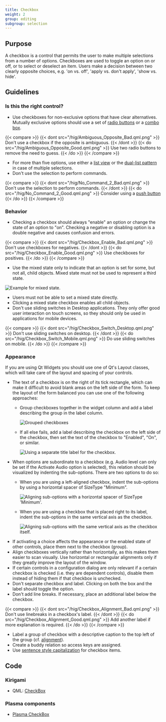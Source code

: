 ```yaml
---
title: Checkbox
weight: 2
group: editing
subgroup: selection
---
```


Purpose
-------

A checkbox is a control that permits the user to make multiple
selections from a number of options. Checkboxes are used to toggle an
option on or off, or to select or deselect an item. Users make a
decision between two clearly opposite choices, e.g. 'on vs. off',
'apply vs. don't apply', 'show vs. hide'.

Guidelines
----------

### Is this the right control?

-   Use checkboxes for non-exclusive options that have clear
    alternatives. Mutually exclusive options should use a set of
    [radio buttons](../radiobutton) or a [combo box](../combobox).

{{< compare >}}
{{< dont src="/hig/Ambiguous_Opposite_Bad.qml.png" >}}
Don't use a checkbox if the opposite is ambiguous.
{{< /dont >}}
{{< do src="/hig/Ambiguous_Opposite_Good.qml.png" >}}
Use two radio buttons to remove the need to guess.
{{< /do >}}
{{< /compare >}}

-   For more than five options, use either a
    [list view](../list) or the [dual-list pattern](/hig/patterns/content/duallist)
    in case of multiple selections.
-   Don't use the selection to perform commands.

{{< compare >}}
{{< dont src="/hig/No_Command_2_Bad.qml.png" >}}
Don't use the selection to perform commands.
{{< /dont >}}
{{< do src="/hig/No_Command_2_Good.qml.png" >}}
Consider using a [push button](../../navigation/pushbutton)
{{< /do >}}
{{< /compare >}}

### Behavior

-   Checking a checkbox should always "enable" an option or change the
    state of an option to "on". Checking a negative or disabling
    option is a double negative and causes confusion and errors.

{{< compare >}}
{{< dont src="/hig/Checkbox_Enable_Bad.qml.png" >}}
Don't use checkboxes for negatives.
{{< /dont >}}
{{< do src="/hig/Checkbox_Enable_Good.qml.png" >}}
Use checkboxes for positives.
{{< /do >}}
{{< /compare >}}

-   Use the mixed state only to indicate that an option is set for some,
    but not all, child objects. Mixed state must not be used to
    represent a third state.

![Example for mixed state.](/hig/Checkbox_Mixed_State.qml.png)

-   Users must not be able to set a mixed state directly.
-   Clicking a mixed state checkbox enables all child objects.
-   Don't use sliding switches in Desktop applications. They only offer
    good user interaction on touch screens, so they should only be used
    in applications for mobile devices.

{{< compare >}}
{{< dont src="/hig/Checkbox_Switch_Desktop.qml.png" >}}
Don't use sliding switches on desktop.
{{< /dont >}}
{{< do src="/hig/Checkbox_Switch_Mobile.qml.png" >}}
Do use sliding switches on mobile.
{{< /do >}}
{{< /compare >}}

### Appearance

If you are using Qt Widgets you should use one of Qt's Layout classes,
which will take care of the layout and spacing of your controls.

-   The text of a checkbox is on the right of its tick rectangle, which
    can make it difficult to avoid blank areas on the left side of the
    form. To keep the layout of the form balanced you can use one of the
    following approaches:
    -   Group checkboxes together in the widget column and add a label
        describing the group in the label column.

        ![Grouped checkboxes](/hig/Grouped_checkboxes.qml.png)

    -   If all else fails, add a label describing the checkbox on the
        left side of the checkbox, then set the text of the checkbox to
        "Enabled", "On", or similar.

        ![Using a separate title label for the checkbox.](/hig/Checkbox_separate_label.qml.png)
-   When options are subordinate to a checkbox (e.g. Audio level can
    only be set if the Activate Audio option is selected), this relation
    should be visualized by indenting the sub-options. There are two
    options to do so:
    -   When you are using a left-aligned checkbox, indent the
        sub-options by using a horizontal spacer of SizeType
        "Minimum".

        ![Aligning sub-options with a horizontal spacer of SizeType 'Minimum'.](/hig/Suboption_spacer.qml.png)

    -   When you are using a checkbox that is placed right to its label,
        indent the sub-options in the same vertical axis as the
        checkbox.

        ![Aligning sub-options with the same vertical axis as the
        checkbox itself.](/hig/Suboption_right.qml.png)
-   If activating a choice affects the appearance or the enabled state
    of other controls, place them next to the checkbox (group).
-   Align checkboxes vertically rather than horizontally, as this makes
    them easier to scan visually. Use horizontal or rectangular
    alignments only if they greatly improve the layout of the window.
-   If certain controls in a configuration dialog are only relevant if a
    certain checkbox is checked (i.e. they are dependent controls),
    disable them instead of hiding them if that checkbox is unchecked.
-   Don't separate checkbox and label. Clicking on both the box and the
    label should toggle the option.
-   Don't add line breaks. If necessary, place an additional label
    below the checkbox.

{{< compare >}}
{{< dont src="/hig/Checkbox_Alignment_Bad.qml.png" >}}
Don't use linebreaks in a checkbox's label.
{{< /dont >}}
{{< do src="/hig/Checkbox_Alignment_Good.qml.png" >}}
Add another label if more explanation is required.
{{< /do >}}
{{< /compare >}}

-   Label a group of checkbox with a descriptive caption to the top left
    of the group (cf. [alignment](/hig/layout/alignment)).
-   Create a buddy relation so access keys are assigned.
-   Use [sentence style capitalization](/hig/style/writing/capitalization)
    for checkbox items.

Code
----

### Kirigami

- QML: [CheckBox](https://doc.qt.io/qt-5/qml-qtquick-controls-checkbox.html)

### Plasma components

- [Plasma CheckBox](docs:plasma;org::kde::plasma::components::CheckBox)

